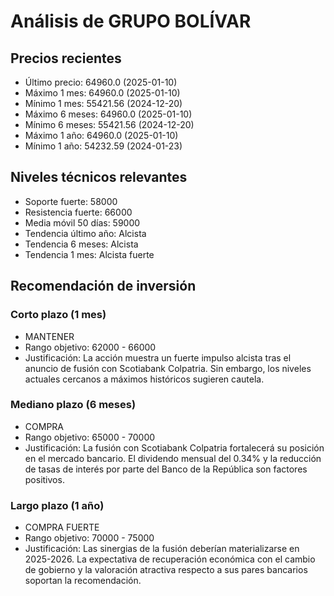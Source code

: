 # Análisis de GRUPO BOLÍVAR

## Precios recientes
- Último precio: 64960.0 (2025-01-10)
- Máximo 1 mes: 64960.0 (2025-01-10)
- Mínimo 1 mes: 55421.56 (2024-12-20)
- Máximo 6 meses: 64960.0 (2025-01-10)
- Mínimo 6 meses: 55421.56 (2024-12-20)
- Máximo 1 año: 64960.0 (2025-01-10)
- Mínimo 1 año: 54232.59 (2024-01-23)

## Niveles técnicos relevantes
- Soporte fuerte: 58000
- Resistencia fuerte: 66000
- Media móvil 50 días: 59000
- Tendencia último año: Alcista
- Tendencia 6 meses: Alcista
- Tendencia 1 mes: Alcista fuerte

## Recomendación de inversión

### Corto plazo (1 mes)
- MANTENER
- Rango objetivo: 62000 - 66000
- Justificación: La acción muestra un fuerte impulso alcista tras el anuncio de fusión con Scotiabank Colpatria. Sin embargo, los niveles actuales cercanos a máximos históricos sugieren cautela.

### Mediano plazo (6 meses)
- COMPRA
- Rango objetivo: 65000 - 70000
- Justificación: La fusión con Scotiabank Colpatria fortalecerá su posición en el mercado bancario. El dividendo mensual del 0.34% y la reducción de tasas de interés por parte del Banco de la República son factores positivos.

### Largo plazo (1 año)
- COMPRA FUERTE
- Rango objetivo: 70000 - 75000
- Justificación: Las sinergias de la fusión deberían materializarse en 2025-2026. La expectativa de recuperación económica con el cambio de gobierno y la valoración atractiva respecto a sus pares bancarios soportan la recomendación.
